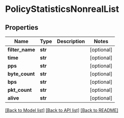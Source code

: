 # PolicyStatisticsNonrealList

## Properties
Name | Type | Description | Notes
------------ | ------------- | ------------- | -------------
**filter_name** | **str** |  | [optional] 
**time** | **str** |  | [optional] 
**pps** | **str** |  | [optional] 
**byte_count** | **str** |  | [optional] 
**bps** | **str** |  | [optional] 
**pkt_count** | **str** |  | [optional] 
**alive** | **str** |  | [optional] 

[[Back to Model list]](../README.md#documentation-for-models) [[Back to API list]](../README.md#documentation-for-api-endpoints) [[Back to README]](../README.md)


